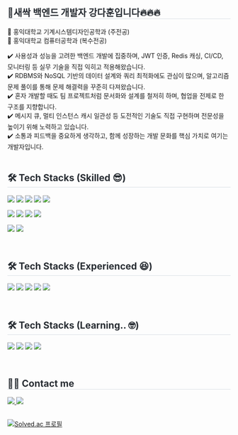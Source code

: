 <div style="text-align: left;">
    <h2 style="border-bottom: 1px solid #d8dee4; color: #282d33;"> 🌱새싹 백엔드 개발자 강다훈입니다🔥🔥🔥 </h2>
    <p>
        <div> 🏫 홍익대학교 기계시스템디자인공학과 (주전공)</div>
        <div> 🏫 홍익대학교 컴퓨터공학과 (복수전공)</div>
    </p>  
    <div> ✔️ 사용성과 성능을 고려한 백엔드 개발에 집중하며, JWT 인증, Redis 캐싱, CI/CD, 모니터링 등 실무 기술을 직접 익히고 적용해왔습니다. </div>
    <div> ✔️ RDBMS와 NoSQL 기반의 데이터 설계와 쿼리 최적화에도 관심이 많으며, 알고리즘 문제 풀이를 통해 문제 해결력을 꾸준히 다져왔습니다. </div>
    <div> ✔️ 혼자 개발할 때도 팀 프로젝트처럼 문서화와 설계를 철저히 하며, 협업을 전제로 한 구조를 지향합니다. </div>
    <div> ✔️ 메시지 큐, 멀티 인스턴스 캐시 일관성 등 도전적인 기술도 직접 구현하며 전문성을 높이기 위해 노력하고 있습니다. </div>
    <div> ✔️ 소통과 피드백을 중요하게 생각하고, 함께 성장하는 개발 문화를 핵심 가치로 여기는 개발자입니다. </div> 
</div> <br>
<div style="text-align: left;">
    <h2 style="border-bottom: 1px solid #d8dee4; color: #282d33;"> 🛠️ Tech Stacks (Skilled 😎) </h2>
    <div style="margin: ; text-align: left;" "text-align: left;">
        <p>
            <img src="https://img.shields.io/badge/springboot-6DB33F?style=for-the-badge&logo=springboot&logoColor=white">
            <img src="https://img.shields.io/badge/Java-007396?style=for-the-badge&logo=Java&logoColor=white">
            <img src="https://img.shields.io/badge/Python-3776AB?style=for-the-badge&logo=Python&logoColor=white">
            <img src="https://img.shields.io/badge/Git-F05032?style=for-the-badge&logo=Git&logoColor=white">
            <img src="https://img.shields.io/badge/MySQL-4479A1?style=for-the-badge&logo=MySQL&logoColor=white">
        </p>
        <p>
            <img src="https://img.shields.io/badge/amazonwebservices-232F3E?style=for-the-badge&logo=amazonwebservices&logoColor=white">
            <img src="https://img.shields.io/badge/MongoDB-47A248?style=for-the-badge&logo=MongoDB&logoColor=white">
            <img src="https://img.shields.io/badge/Docker-2496ED?style=for-the-badge&logo=Docker&logoColor=white">
            <img src="https://img.shields.io/badge/Redis-FF4438?style=for-the-badge&logo=Redis&logoColor=white">
        </p>
        <p>
            <img src="https://img.shields.io/badge/Github Actions-2088FF?style=for-the-badge&logo=githubactions&logoColor=white">
            <img src="https://img.shields.io/badge/RabbitMQ-FF6600?style=for-the-badge&logo=RabbitMQ&logoColor=white">
        </p>
    </div>
</div> <br>
<div style="text-align: left;">
    <h2 style="border-bottom: 1px solid #d8dee4; color: #282d33;"> 🛠️ Tech Stacks (Experienced 😆) </h2>
    <div style="margin: ; text-align: left;" "text-align: left;">
        <p>
            <img src="https://img.shields.io/badge/Flask-000000?style=for-the-badge&logo=Flask&logoColor=white">
            <img src="https://img.shields.io/badge/React-61DAFB?style=for-the-badge&logo=React&logoColor=white">
            <img src="https://img.shields.io/badge/Vue.js-4FC08D?style=for-the-badge&logo=Vue.js&logoColor=white">
            <img src="https://img.shields.io/badge/nginx-009639?style=for-the-badge&logo=nginx&logoColor=white">
            <img src="https://img.shields.io/badge/QueryDSL-000000?style=for-the-badge&logo=QueryDSL&logoColor=white">
        </p>
    </div>
</div> <br>
<div style="text-align: left;">
    <h2 style="border-bottom: 1px solid #d8dee4; color: #282d33;"> 🛠️ Tech Stacks (Learning.. 🤓) </h2>
    <div style="margin: ; text-align: left;" "text-align: left;">
        <p>
            <img src="https://img.shields.io/badge/Jenkins-D24939?style=for-the-badge&logo=Jenkins&logoColor=white">
            <img src="https://img.shields.io/badge/Prometheus-E6522C?style=for-the-badge&logo=Prometheus&logoColor=white">
            <img src="https://img.shields.io/badge/Grafana-F46800?style=for-the-badge&logo=Grafana&logoColor=white">
            <img src="https://img.shields.io/badge/elasticsearch-005571?style=for-the-badge&logo=elasticsearch&logoColor=white">
        </p>
    </div>
</div> <br>
<div style="text-align: left;">
    <h2 style="border-bottom: 1px solid #d8dee4; color: #282d33;"> 🧑‍💻 Contact me </h2>
    <div style="text-align: left;"> 
        <a href=https://infrequent-target-d01.notion.site/1c7fb23c685280e7be6de2d57e1f9aa6?pvs=4>
            <img src="https://img.shields.io/badge/Notion-000000?style=for-the-badge&logo=Notion&logoColor=white&link=https://www.notion.so/abf73ab16cd54939a104ffa71250002f">
        </a>
        <a href=mailto:dahoon7151@gmail.com>
            <img src="https://img.shields.io/badge/Gmail-EA4335?style=for-the-badge&logo=Gmail&logoColor=white&link=mailto:dahoon7151@gmail.com">
        </a>
    </div>
</div> <br>


[![Solved.ac
프로필](http://mazassumnida.wtf/api/generate_badge?boj=dahoon7151)](https://solved.ac/dahoon7151)
